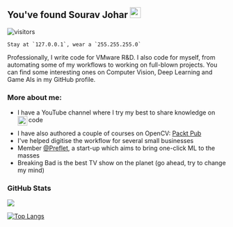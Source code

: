 ## You've found Sourav Johar <img src="https://media.giphy.com/media/hvRJCLFzcasrR4ia7z/giphy.gif" width="25px">

![visitors](https://visitor-badge.glitch.me/badge?page_id=SouravJohar.visitor-badge)

```
Stay at `127.0.0.1`, wear a `255.255.255.0`
```
Professionally, I write code for VMware R&D. I also code for myself, from automating some of my workflows to working on full-blown projects. You can find some interesting ones on Computer Vision, Deep Learning and Game AIs in my GitHub profile. 


  
### More about me:

- I have a YouTube channel where I try my best to share knowledge on code<a href="https://www.youtube.com/channel/UCbsI5Rw9_yLccfoMEYYxDCg">
  <img align="left" alt="" width="22px" src="https://cdn.jsdelivr.net/npm/simple-icons@v3/icons/youtube.svg" />
</a>

- I have also authored a couple of courses on OpenCV: [Packt Pub](https://www.packtpub.com/authors/sourav-johar)
- I've helped digitise the workflow for several small businesses
- Member [@Preflet](https://github.com/preflet), a start-up which aims to bring one-click ML to the masses
- Breaking Bad is the best TV show on the planet (go ahead, try to change my mind)


### GitHub Stats

<p align="left"> <img src="https://github-readme-stats.vercel.app/api?username=SouravJohar&show_icons=true&theme=merko&count_private=true&include_all_commits=true"/>

[![Top Langs](https://github-readme-stats.vercel.app/api/top-langs/?username=SouravJohar&theme=merko&hide=php,css&layout=compact)](https://github.com/SouravJohar/github-readme-stats)
